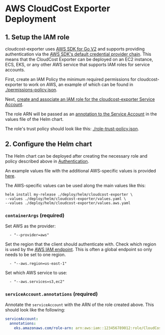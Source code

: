 # AWS CloudCost Exporter Deployment

## 1. Setup the IAM role

cloudcost-exporter uses [AWS SDK for Go V2](https://docs.aws.amazon.com/sdk-for-go/v2/developer-guide/getting-started.html)
and supports providing authentication via the [AWS SDK's default credential provider chain](https://docs.aws.amazon.com/sdk-for-go/v1/developer-guide/configuring-sdk.html).
This means that the CloudCost Exporter can be deployed on an EC2 instance, ECS, EKS, or any other AWS service that supports IAM roles for service accounts.

First, create an IAM Policy the minimum required permissions for cloudcost-exporter to work on AWS, an example of which can be found in [./permissions-policy.json](./permissions-policy.json).

Next, [create and associate an IAM role for the cloudcost-exporter Service Account](https://docs.aws.amazon.com/eks/latest/userguide/associate-service-account-role.html).

The role ARN will be passed as an [annotation to the Service Account](#serviceaccountannotations-required) in the values file of the Helm chart.

The role's trust policy should look like this: [./role-trust-policy.json](./role-trust-policy.json).

## 2. Configure the Helm chart

The Helm chart can be deployed after creating the necessary role and policy described above in [Authentication](#authentication).

An example values file with the additional AWS-specific values is provided [here](../../.././deploy/helm/cloudcost-exporter/values.aws.yaml).

The AWS-specific values can be used along the main values like this:
```console
helm install my-release ./deploy/helm/cloudcost-exporter \
--values ./deploy/helm/cloudcost-exporter/values.yaml \
--values ./deploy/helm/cloudcost-exporter/values.aws.yaml
```

### `containerArgs` (required)

Set AWS as the provider:
```
  - "--provider=aws"
```

Set the region that the client should authenticate with.
Check which region is used by the [AWS IAM endpoint](https://docs.aws.amazon.com/general/latest/gr/iam-service.html).
This is often a global endpoint so only needs to be set to one region.
```
  - "--aws.region=us-east-1"
```

Set which AWS service to use:
```
  - "--aws.services=s3,ec2"
```

### `serviceAccount.annotations` (required)

Annotate the `serviceAccount` with the ARN of the role created above.
This should look like the following:

```yaml
serviceAccount:
  annotations:
    eks.amazonaws.com/role-arn: arn:aws:iam::123456789012:role/CloudCostExporterRole
```
